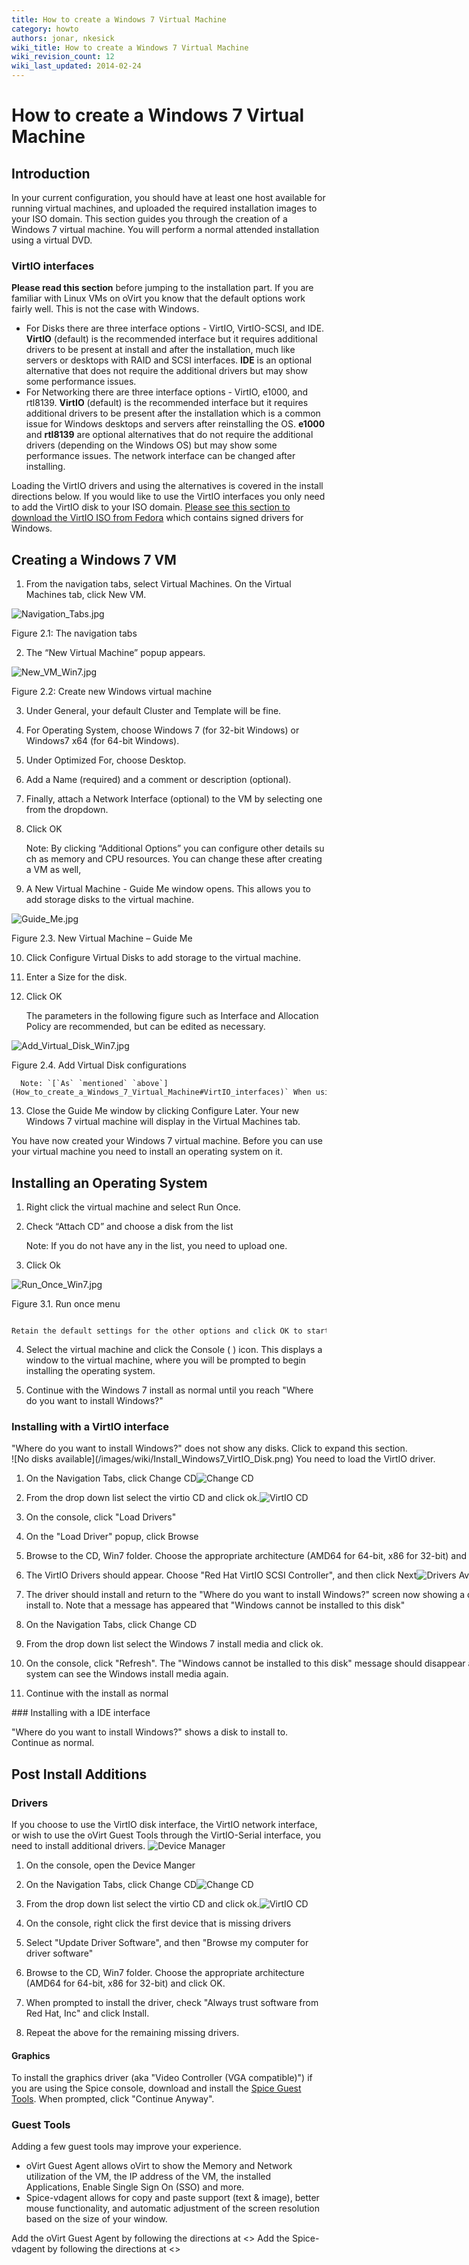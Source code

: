 ```yaml
---
title: How to create a Windows 7 Virtual Machine
category: howto
authors: jonar, nkesick
wiki_title: How to create a Windows 7 Virtual Machine
wiki_revision_count: 12
wiki_last_updated: 2014-02-24
---
```


# How to create a Windows 7 Virtual Machine

## Introduction

In your current configuration, you should have at least one host available for running virtual machines, and uploaded the required installation images to your ISO domain. This section guides you through the creation of a Windows 7 virtual machine. You will perform a normal attended installation using a virtual DVD.

### VirtIO interfaces

**Please read this section** before jumping to the installation part. If you are familiar with Linux VMs on oVirt you know that the default options work fairly well. This is not the case with Windows.

*   For Disks there are three interface options - VirtIO, VirtIO-SCSI, and IDE. **VirtIO** (default) is the recommended interface but it requires additional drivers to be present at install and after the installation, much like servers or desktops with RAID and SCSI interfaces. **IDE** is an optional alternative that does not require the additional drivers but may show some performance issues.
*   For Networking there are three interface options - VirtIO, e1000, and rtl8139. **VirtIO** (default) is the recommended interface but it requires additional drivers to be present after the installation which is a common issue for Windows desktops and servers after reinstalling the OS. **e1000** and **rtl8139** are optional alternatives that do not require the additional drivers (depending on the Windows OS) but may show some performance issues. The network interface can be changed after installing.

Loading the VirtIO drivers and using the alternatives is covered in the install directions below. If you would like to use the VirtIO interfaces you only need to add the VirtIO disk to your ISO domain. [Please see this section to download the VirtIO ISO from Fedora](/documentation/internal/guest-agent/understanding-guest-agents-and-other-tools/#virtio-drivers) which contains signed drivers for Windows.

## Creating a Windows 7 VM

1. From the navigation tabs, select Virtual Machines. On the Virtual Machines tab, click New VM.

![](/images/wiki/Navigation_Tabs.png "Navigation_Tabs.jpg")

Figure 2.1: The navigation tabs

2. The “New Virtual Machine” popup appears.

![](/images/wiki/New_VM_Win7.png "New_VM_Win7.jpg")

Figure 2.2: Create new Windows virtual machine

3. Under General, your default Cluster and Template will be fine.

4. For Operating System, choose Windows 7 (for 32-bit Windows) or Windows7 x64 (for 64-bit Windows).

5. Under Optimized For, choose Desktop.

6. Add a Name (required) and a comment or description (optional).

7. Finally, attach a Network Interface (optional) to the VM by selecting one from the dropdown.

8. Click OK

      Note: By clicking “Additional Options” you can configure other details such as memory and CPU resources. You can change these after creating a VM as well, 

9. A New Virtual Machine - Guide Me window opens. This allows you to add storage disks to the virtual machine.

![](/images/wiki/Guide_Me.png "Guide_Me.jpg")

Figure 2.3. New Virtual Machine – Guide Me

10. Click Configure Virtual Disks to add storage to the virtual machine.

11. Enter a Size for the disk.

12. Click OK

      The parameters in the following figure such as Interface and Allocation Policy are recommended, but can be edited as necessary. 

![](/images/wiki/Add_Virtual_Disk_Win7.png "Add_Virtual_Disk_Win7.jpg")

Figure 2.4. Add Virtual Disk configurations

      Note: `[`As` `mentioned` `above`](How_to_create_a_Windows_7_Virtual_Machine#VirtIO_interfaces)` When using the VirtIO interface (recommended) additional drivers are required at install time. You can use the IDE interface instead which does not require the additional drivers. The OS install guide covers both VirtIO and IDE interfaces below.

13. Close the Guide Me window by clicking Configure Later. Your new Windows 7 virtual machine will display in the Virtual Machines tab.

You have now created your Windows 7 virtual machine. Before you can use your virtual machine you need to install an operating system on it.

## Installing an Operating System

1. Right click the virtual machine and select Run Once.

2. Check “Attach CD” and choose a disk from the list

      Note: If you do not have any in the list, you need to upload one.

3. Click Ok

![](/images/wiki/Run_Once_Win7.png "Run_Once_Win7.jpg")

Figure 3.1. Run once menu

      Retain the default settings for the other options and click OK to start the virtual machine. 

4. Select the virtual machine and click the Console ( ) icon. This displays a window to the virtual machine, where you will be prompted to begin installing the operating system.

5. Continue with the Windows 7 install as normal until you reach "Where do you want to install Windows?"

### Installing with a VirtIO interface

<div class="toccolours mw-collapsible mw-collapsed" style="width:800px">
"Where do you want to install Windows?" does not show any disks. Click to expand this section.

<div class="mw-collapsible-content">
![No disks available](/images/wiki/Install_Windows7_VirtIO_Disk.png) You need to load the VirtIO driver.

1. On the Navigation Tabs, click Change CD![Change CD](/images/wiki/Navigation_Tabs_Change_CD.png)

2. From the drop down list select the virtio CD and click ok.![VirtIO CD](/images/wiki/Change_CD_virtio.png)

3. On the console, click "Load Drivers"

4. On the "Load Driver" popup, click Browse

5. Browse to the CD, Win7 folder. Choose the appropriate architecture (AMD64 for 64-bit, x86 for 32-bit) and click OK.

6. The VirtIO Drivers should appear. Choose "Red Hat VirtIO SCSI Controller", and then click Next![Drivers Available](/images/wiki/Install_Windows7_VirtIO_Drivers.png)

7. The driver should install and return to the "Where do you want to install Windows?" screen now showing a disk to install to. Note that a message has appeared that "Windows cannot be installed to this disk"

8. On the Navigation Tabs, click Change CD

9. From the drop down list select the Windows 7 install media and click ok.

10. On the console, click "Refresh". The "Windows cannot be installed to this disk" message should disappear as the system can see the Windows install media again.

11. Continue with the install as normal

</div>
</div>
### Installing with a IDE interface

"Where do you want to install Windows?" shows a disk to install to. Continue as normal.

## Post Install Additions

### Drivers

If you choose to use the VirtIO disk interface, the VirtIO network interface, or wish to use the oVirt Guest Tools through the VirtIO-Serial interface, you need to install additional drivers. ![Device Manager](/images/wiki/Device_Manager_Win7_Missing_Drivers_VirtIO.png)

1. On the console, open the Device Manger

2. On the Navigation Tabs, click Change CD![Change CD](/images/wiki/Navigation_Tabs_Change_CD.png)

3. From the drop down list select the virtio CD and click ok.![VirtIO CD](/images/wiki/Change_CD_virtio.png)

4. On the console, right click the first device that is missing drivers

5. Select "Update Driver Software", and then "Browse my computer for driver software"

6. Browse to the CD, Win7 folder. Choose the appropriate architecture (AMD64 for 64-bit, x86 for 32-bit) and click OK.

7. When prompted to install the driver, check "Always trust software from Red Hat, Inc" and click Install.

8. Repeat the above for the remaining missing drivers.

#### Graphics

To install the graphics driver (aka "Video Controller (VGA compatible)") if you are using the Spice console, download and install the [Spice Guest Tools](http://www.spice-space.org/download/windows/spice-guest-tools/spice-guest-tools-0.74.exe). When prompted, click "Continue Anyway".

### Guest Tools

Adding a few guest tools may improve your experience.

*   oVirt Guest Agent allows oVirt to show the Memory and Network utilization of the VM, the IP address of the VM, the installed Applications, Enable Single Sign On (SSO) and more.
*   Spice-vdagent allows for copy and paste support (text & image), better mouse functionality, and automatic adjustment of the screen resolution based on the size of your window.

Add the oVirt Guest Agent by following the directions at <<unwritten>> Add the Spice-vdagent by following the directions at <<unwritten>>
